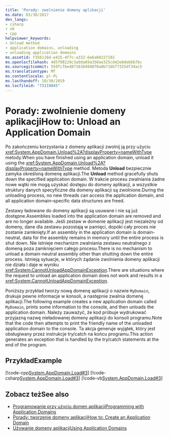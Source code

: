 ```yaml
---
title: 'Porady: zwolnienie domeny aplikacji'
ms.date: 03/30/2017
dev_langs:
- csharp
- vb
- cpp
helpviewer_keywords:
- Unload method
- application domains, unloading
- unloading application domains
ms.assetid: f356116d-e415-4f7c-a332-6e6a60227192
ms.openlocfilehash: 4d5f98229c3a9da69a350ae325cd42e8deb6b7bc
ms.sourcegitcommit: 559fcfbe4871636494870a8b716bf7325df34ac5
ms.translationtype: MT
ms.contentlocale: pl-PL
ms.lasthandoff: 10/30/2019
ms.locfileid: "73119845"
---
```

# <a name="how-to-unload-an-application-domain"></a><span data-ttu-id="d3f9b-102">Porady: zwolnienie domeny aplikacji</span><span class="sxs-lookup"><span data-stu-id="d3f9b-102">How to: Unload an Application Domain</span></span>
<span data-ttu-id="d3f9b-103">Po zakończeniu korzystania z domeny aplikacji zwolnij ją przy użyciu <xref:System.AppDomain.Unload%2A?displayProperty=nameWithType> metody.</span><span class="sxs-lookup"><span data-stu-id="d3f9b-103">When you have finished using an application domain, unload it using the <xref:System.AppDomain.Unload%2A?displayProperty=nameWithType> method.</span></span> <span data-ttu-id="d3f9b-104">Metoda **Unload** bezpiecznie zamyka określoną domenę aplikacji.</span><span class="sxs-lookup"><span data-stu-id="d3f9b-104">The **Unload** method gracefully shuts down the specified application domain.</span></span> <span data-ttu-id="d3f9b-105">W trakcie procesu zwalniania żadne nowe wątki nie mogą uzyskać dostępu do domeny aplikacji, a wszystkie struktury danych specyficzne dla domeny aplikacji są zwolnione.</span><span class="sxs-lookup"><span data-stu-id="d3f9b-105">During the unloading process, no new threads can access the application domain, and all application domain–specific data structures are freed.</span></span>  
  
 <span data-ttu-id="d3f9b-106">Zestawy ładowane do domeny aplikacji są usuwane i nie są już dostępne.</span><span class="sxs-lookup"><span data-stu-id="d3f9b-106">Assemblies loaded into the application domain are removed and are no longer available.</span></span> <span data-ttu-id="d3f9b-107">Jeśli zestaw w domenie aplikacji jest niezależny od domeny, dane dla zestawu pozostają w pamięci, dopóki cały proces nie zostanie zamknięty.</span><span class="sxs-lookup"><span data-stu-id="d3f9b-107">If an assembly in the application domain is domain-neutral, data for the assembly remains in memory until the entire process is shut down.</span></span> <span data-ttu-id="d3f9b-108">Nie istnieje mechanizm zwalniania zestawu neutralnego z domeną poza zamknięciem całego procesu.</span><span class="sxs-lookup"><span data-stu-id="d3f9b-108">There is no mechanism to unload a domain-neutral assembly other than shutting down the entire process.</span></span> <span data-ttu-id="d3f9b-109">Istnieją sytuacje, w których żądanie zwolnienia domeny aplikacji nie działa i daje w wyniku <xref:System.CannotUnloadAppDomainException>.</span><span class="sxs-lookup"><span data-stu-id="d3f9b-109">There are situations where the request to unload an application domain does not work and results in a <xref:System.CannotUnloadAppDomainException>.</span></span>  
  
 <span data-ttu-id="d3f9b-110">Poniższy przykład tworzy nową domenę aplikacji o nazwie `MyDomain`, drukuje pewne informacje w konsoli, a następnie zwalnia domenę aplikacji.</span><span class="sxs-lookup"><span data-stu-id="d3f9b-110">The following example creates a new application domain called `MyDomain`, prints some information to the console, and then unloads the application domain.</span></span> <span data-ttu-id="d3f9b-111">Należy zauważyć, że kod próbuje wydrukować przyjazną nazwę nieładowanej domeny aplikacji do konsoli programu.</span><span class="sxs-lookup"><span data-stu-id="d3f9b-111">Note that the code then attempts to print the friendly name of the unloaded application domain to the console.</span></span> <span data-ttu-id="d3f9b-112">Ta akcja generuje wyjątek, który jest obsługiwany przez instrukcje try/catch na końcu programu.</span><span class="sxs-lookup"><span data-stu-id="d3f9b-112">This action generates an exception that is handled by the try/catch statements at the end of the program.</span></span>  
  
## <a name="example"></a><span data-ttu-id="d3f9b-113">Przykład</span><span class="sxs-lookup"><span data-stu-id="d3f9b-113">Example</span></span>  
 [!code-cpp[System.AppDomain.Load#3](../../../samples/snippets/cpp/VS_Snippets_CLR_System/system.appdomain.load/cpp/source3.cpp#3)]
 [!code-csharp[System.AppDomain.Load#3](../../../samples/snippets/csharp/VS_Snippets_CLR_System/system.appdomain.load/cs/source3.cs#3)]
 [!code-vb[System.AppDomain.Load#3](../../../samples/snippets/visualbasic/VS_Snippets_CLR_System/system.appdomain.load/vb/source3.vb#3)]  
  
## <a name="see-also"></a><span data-ttu-id="d3f9b-114">Zobacz też</span><span class="sxs-lookup"><span data-stu-id="d3f9b-114">See also</span></span>

- [<span data-ttu-id="d3f9b-115">Programowanie przy użyciu domen aplikacji</span><span class="sxs-lookup"><span data-stu-id="d3f9b-115">Programming with Application Domains</span></span>](application-domains.md#programming-with-application-domains)
- [<span data-ttu-id="d3f9b-116">Porady: tworzenie domeny aplikacji</span><span class="sxs-lookup"><span data-stu-id="d3f9b-116">How to: Create an Application Domain</span></span>](how-to-create-an-application-domain.md)
- [<span data-ttu-id="d3f9b-117">Używanie domeny aplikacji</span><span class="sxs-lookup"><span data-stu-id="d3f9b-117">Using Application Domains</span></span>](use.md)
